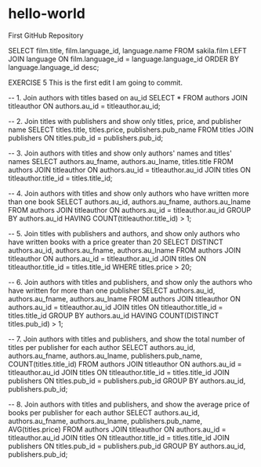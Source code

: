 # hello-world
First GitHub Repository

SELECT film.title, film.language_id, language.name FROM sakila.film 
LEFT JOIN language ON film.language_id = language.language_id
ORDER BY language.language_id desc;

EXERCISE 5
This is the first edit I am going to commit.

-- 1. Join authors with titles based on au_id
SELECT * FROM authors JOIN titleauthor ON authors.au_id = titleauthor.au_id;

-- 2. Join titles with publishers and show only titles, price, and publisher name
SELECT titles.title, titles.price, publishers.pub_name FROM titles JOIN publishers ON titles.pub_id = publishers.pub_id;

-- 3. Join authors with titles and show only authors' names and titles' names
SELECT authors.au_fname, authors.au_lname, titles.title FROM authors JOIN titleauthor ON authors.au_id = titleauthor.au_id JOIN titles ON titleauthor.title_id = titles.title_id;

-- 4. Join authors with titles and show only authors who have written more than one book
SELECT authors.au_id, authors.au_fname, authors.au_lname FROM authors JOIN titleauthor ON authors.au_id = titleauthor.au_id GROUP BY authors.au_id HAVING COUNT(titleauthor.title_id) > 1;

-- 5. Join titles with publishers and authors, and show only authors who have written books with a price greater than 20
SELECT DISTINCT authors.au_id, authors.au_fname, authors.au_lname FROM authors JOIN titleauthor ON authors.au_id = titleauthor.au_id JOIN titles ON titleauthor.title_id = titles.title_id WHERE titles.price > 20;

-- 6. Join authors with titles and publishers, and show only the authors who have written for more than one publisher
SELECT authors.au_id, authors.au_fname, authors.au_lname FROM authors JOIN titleauthor ON authors.au_id = titleauthor.au_id JOIN titles ON titleauthor.title_id = titles.title_id GROUP BY authors.au_id HAVING COUNT(DISTINCT titles.pub_id) > 1;

-- 7. Join authors with titles and publishers, and show the total number of titles per publisher for each author
SELECT authors.au_id, authors.au_fname, authors.au_lname, publishers.pub_name, COUNT(titles.title_id) FROM authors JOIN titleauthor ON authors.au_id = titleauthor.au_id JOIN titles ON titleauthor.title_id = titles.title_id JOIN publishers ON titles.pub_id = publishers.pub_id GROUP BY authors.au_id, publishers.pub_id;

-- 8. Join authors with titles and publishers, and show the average price of books per publisher for each author
SELECT authors.au_id, authors.au_fname, authors.au_lname, publishers.pub_name, AVG(titles.price) FROM authors JOIN titleauthor ON authors.au_id = titleauthor.au_id JOIN titles ON titleauthor.title_id = titles.title_id JOIN publishers ON titles.pub_id = publishers.pub_id GROUP BY authors.au_id, publishers.pub_id;

